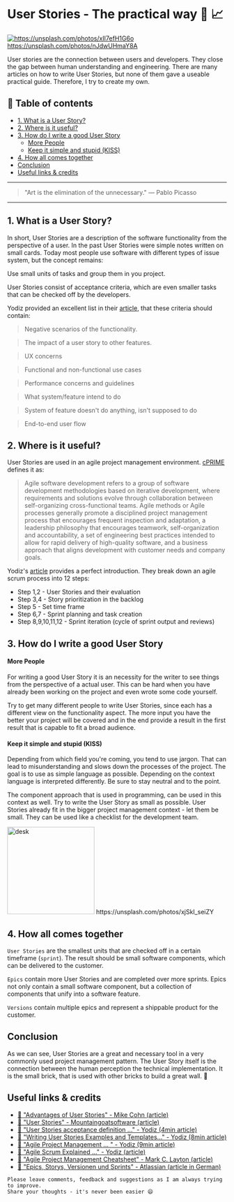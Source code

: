 # User Stories - The practical way 📝 📈

[<img src="https://images.unsplash.com/3/doctype-hi-res.jpg?dpr=2&auto=format&fit=crop&w=767&h=515&q=80&cs=tinysrgb&crop=" alt="https://unsplash.com/photos/xII7efH1G6o">](https://unsplash.com/photos/nJdwUHmaY8A) https://unsplash.com/photos/nJdwUHmaY8A


User stories are the connection between users and developers. They close the gap between human understanding and engineering. There are many articles on how to write User Stories, but none of them gave a useable practical guide. Therefore, I try to create my own.


## 📄 Table of contents


* [1. What is a User Story?](#1-what-is-a-user-story)
* [2. Where is it useful?](#2-where-is-it-useful)
* [3. How do I write a good User Story](#3-how-do-i-write-a-good-user-story)
    * [More People](#more-people)
    * [Keep it simple and stupid (KISS)](#keep-it-simple-and-stupid-kiss)
* [4. How all comes together](#4-how-all-comes-together)
* [Conclusion](#conclusion)
* [Useful links & credits](#useful-links-credits)


---

>"Art is the elimination of the unnecessary."
― Pablo Picasso

---


## 1. What is a User Story?

In short, User Stories are a description of the software functionality from the perspective of a user. In the past User Stories were simple notes written on small cards. Today most people use software with different types of issue system, but the concept remains:

Use small units of tasks and group them in you project.


User Stories consist of acceptance criteria, which are even smaller tasks that can be checked off by the developers.

Yodiz provided an excellent list in their [article](https://medium.com/agile-project-management-scrum-lean-kanban/user-stories-acceptance-definition-and-criteria-in-agile-methodologies-e6d04769adb#.okg9y77yk), that these criteria should contain:
>Negative scenarios of the functionality.

>The impact of a user story to other features.

>UX concerns

>Functional and non-functional use cases

>Performance concerns and guidelines

>What system/feature intend to do

>System of feature doesn't do anything, isn't supposed to do

>End-to-end user flow



## 2. Where is it useful?
User Stories are used in an agile project management environment.
[cPRIME](https://en.wikipedia.org/wiki/Scrum_(software_development)) defines it as:
>Agile software development refers to a group of software development methodologies based on iterative development, where requirements and solutions evolve through collaboration between self-organizing cross-functional teams. Agile methods or Agile processes generally promote a disciplined project management process that encourages frequent inspection and adaptation, a leadership philosophy that encourages teamwork, self-organization and accountability, a set of engineering best practices intended to allow for rapid delivery of high-quality software, and a business approach that aligns development with customer needs and company goals.

Yodiz's [article](http://www.yodiz.com/blog/agile-scrum-explained-in-12-steps/) provides a perfect introduction.
They break down an agile scrum process into 12 steps:
- Step 1,2 - User Stories and their evaluation
- Step 3,4 - Story prioritization in the backlog
- Step 5 - Set time frame
- Step 6,7 - Sprint planning and task creation
- Step 8,9,10,11,12 - Sprint iteration (cycle of sprint output and reviews)


## 3. How do I write a good User Story

#### More People
For writing a good User Story it is an necessity for the writer to see things from the perspective of a actual user. This can be hard when you have already been working on the project and even wrote some code yourself.

Try to get many different people to write User Stories, since each has a different view on the functionality aspect. The more input you have the better your project will be covered and in the end provide a result in the first result that is capable to fit a broad audience.

#### Keep it simple and stupid (KISS)

Depending from which field you're coming, you tend to use jargon. That can lead to misunderstanding and slows down the processes of the project. The goal is to use as simple language as possible. Depending on the context language is interpreted differently. Be sure to stay neutral and to the point.

The component approach that is used in programming, can be used in this context as well. Try to write the User Story as small as possible. User Stories already fit in the bigger project management context - let them be small.
They can be used like a checklist for the development team.


<img src="https://images.unsplash.com/photo-1474377207190-a7d8b3334068?dpr=2&auto=format&fit=crop&w=767&h=511&q=80&cs=tinysrgb&crop=" alt="desk" height="200"/>
https://unsplash.com/photos/xjSkI_seiZY

## 4. How all comes together

`User Stories` are the smallest units that are checked off in a certain timeframe (`sprint`). The result should be small software components, which can be delivered to the customer.

`Epics` contain more User Stories and are completed over more sprints. Epics not only contain a small software component, but a collection of components that unify into a software feature.

`Versions` contain multiple epics and represent a shippable product for the customer.


## Conclusion
As we can see, User Stories are a great and necessary tool in a very commonly used project management pattern. The User Story itself is the connection between the human perception the technical implementation. It is the small brick, that is used with other bricks to build a great wall. 🔨


## Useful links & credits
- [📄 "Advantages of User Stories" - Mike Cohn (article)](https://www.mountaingoatsoftware.com/articles/advantages-of-user-stories-for-requirements)
- [📄 "User Stories" - Mountaingoatsoftware (article)](https://www.mountaingoatsoftware.com/agile/user-stories)
- [📄 "User Stories acceptance definition ..." - Yodiz (4min article)](https://medium.com/agile-project-management-scrum-lean-kanban/user-stories-acceptance-definition-and-criteria-in-agile-methodologies-e6d04769adb#.okg9y77yk)
- [📄 "Writing User Stories Examples and Templates..." - Yodiz (8min article)](https://medium.com/agile-project-management-scrum-lean-kanban/writing-user-stories-examples-and-templates-in-agile-methodologies-5179f6c4398d#.38dpqkoe4)
- [📄 "Agile Project Management ... " - Yodiz (9min article)](https://medium.com/agile-project-management-scrum-lean-kanban/what-is-kanban-system-kanban-board-scrum-vs-kanban-8a08673b0e55#.p7b6hf3aa)
- [📄 "Agile Scrum Explained ..." - Yodiz (article)](http://www.yodiz.com/blog/agile-scrum-explained-in-12-steps/)
- [📄 "Agile Project Management Cheatsheet" -  Mark C. Layton (article)](http://www.dummies.com/careers/project-management/agile-project-management-for-dummies-cheat-sheet/)
- [📄 "Epics, Storys, Versionen und Sprints" - Atlassian (article in German)](https://de.atlassian.com/agile/delivery-vehicles)


```
Please leave comments, feedback and suggestions as I am always trying to improve.
Share your thoughts - it's never been easier 😄
```

<!-- Written by Daniel Deutsch (deudan1010@gmail.com) -->
